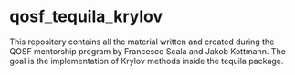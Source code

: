 # qosf_tequila_krylov
This repository contains all the material written and created during the QOSF mentorship program by Francesco Scala and Jakob Kottmann. The goal is the implementation of Krylov methods inside the tequila package.

